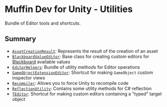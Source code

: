 # Muffin Dev for Unity - Utilities

Bundle of Editor tools and shortcuts.

## Summary

- [`AssetCreationResult`](./asset-creation-result.md): Represents the result of the creation of an asset
- [`BlackboardValueEditor`](./blackboard-value-editor.md): Base class for creating custom editors for [Blackboard](../../Runtime/Utilities/Blackboard/README.md) available values
- [`EditorHelpers`](./editor-helpers.md): Bundle of utility methods for Editor operations
- [`GameObjectExtensionEditor`](./game-object-extension-editor.md): Shortcut for making `GameObject` custom inspector views
- [`Recompiler`](./recompiler.md): Allows you to force Unity to recompile code
- [`ReflectionUtility`](./reflection-utility.md): Contains some utility methods for C# reflection
- [`TEditor`](./teditor.md): Shortcut for making custom editors containing a "typed" target object